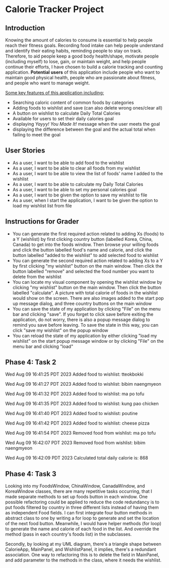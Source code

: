 # Calorie Tracker Project

## Introduction

Knowing the amount of calories to consume is essential to help people reach their fitness goals. Recording food intake 
can help people understand and identify their eating habits, reminding people to stay on track. Therefore, to aid people 
keep a good body health/shape, motivate people (including myself) to lose, gain, or maintain weight, and help people 
continue their efforts, I have chosen to build a calorie tracking and counting application. **Potential users** of this 
application include people who want to maintain good physical health, people who are passionate about fitness, and 
people who want to manage weight. 

<u> Some key features of this application including:</u> 

- Searching caloric content of common foods by categories 
- Adding foods to wishlist and save (can also delete wrong ones/clear all)
- A button on wishlist to calculate Daily Total Calories
- Available for users to set their daily calories goal
- displaying *Yayyy! You Made It!* message when the user meets the goal
- displaying the difference between the goal and the actual total when failing to meet the goal



## User Stories

- As a user, I want to be able to add food to the wishlist
- As a user, I want to be able to clear all foods from my wishlist
- As a user, I want to be able to view the list of foods' name I added to the wishlist
- As a user, I want to be able to calculate my Daily Total Calories
- As a user, I want to be able to set my personal calories goal
- As a user, I want to be given the option to save my wishlist to file
- As a user, when I start the application, I want to be given the option to load my wishlist list from file

## Instructions for Grader
- You can generate the first required action related to adding Xs (foods) to a Y (wishlist) by first clicking country button (labelled Korea, China, 
Canada) to get into the foods window. Then browse your willing foods and click the button labelled food's name
and calorie, and click the button labelled "added to the wishlist" to add selected food to wishlist
- You can generate the second required action related to adding Xs to a Y by first clicking "my wishlist" button on 
the main window. Then click the button labelled "remove" and selected the food number you want to delete from the wishlist
- You can locate my visual component by opening the wishlist window by clicking "my wishlist" button on the main window. 
Then click the button labelled "calculate". A picture with total calorie of foods in the wishlist would show on the screen.
There are also images added to the start pop up message dialog, and three country buttons on the main window 
- You can save the state of my application by clicking "File" on the menu bar and clicking "save". If you forget to click save 
before exiting the application, do not worry, there is also a popup message dialog to remind you save before leaving. 
To save the state in this way, you can click "save my wishlist" on the popup window
- You can reload the state of my application by either clicking "load my wishlist" on the start popup message window or 
by clicking "File" on the menu bar and clicking "load"

## Phase 4: Task 2
Wed Aug 09 16:41:25 PDT 2023
Added food to wishlist: tteokbokki


Wed Aug 09 16:41:27 PDT 2023
Added food to wishlist: bibim naengmyeon


Wed Aug 09 16:41:32 PDT 2023
Added food to wishlist: ma po tofu


Wed Aug 09 16:41:35 PDT 2023
Added food to wishlist: kung pao chicken


Wed Aug 09 16:41:40 PDT 2023
Added food to wishlist: poutine


Wed Aug 09 16:41:42 PDT 2023
Added food to wishlist: cheese pizza


Wed Aug 09 16:41:54 PDT 2023
Removed food from wishlist: ma po tofu


Wed Aug 09 16:42:07 PDT 2023
Removed food from wishlist: bibim naengmyeon


Wed Aug 09 16:42:09 PDT 2023
Calculated total daily calorie is: 868

## Phase 4: Task 3
Looking into my FoodsWindow, ChinaWindow, CanadaWindow, and KoreaWindow classes, there are many repetitive tasks 
occurring, that I made separate methods to set up foods button in each window. One possible refactoring could be applied 
to reduce the code redundancy is to put foods filtered by country in three different lists instead of having them as 
independent Food fields. I can first integrate four button methods in abstract class to one by writing a 
for loop to generate and set the location of the next food button. Meanwhile, I would have helper methods (for loop) to
generate the name and calorie of each food in the list. And override the method (pass in each country's foods list) in 
the subclasses. 

Secondly, by looking at my UML diagram, there's a  triangle shape between CalorieApp, MainPanel, and WishlistPanel, it 
implies, there's a redundant association. One way to refactoring this is to delete the field in MainPanel, and add 
parameter to the methods in the class, where it needs the wishlist.  